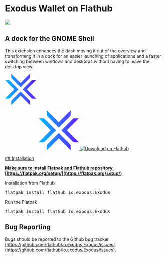 # Exodus Wallet on Flathub
[<img src="https://www.exodus.io/desktop/img/portfolio-lsize.png" >](https://flathub.org/apps/details/io.exodus.Exodus)

## A dock for the GNOME Shell
This extension enhances the dash moving it out of the overview and transforming it in a dock for an easier launching of applications and a faster switching between windows and desktops without having to leave the desktop view.

[<img src="https://raw.githubusercontent.com/flathub/io.exodus.Exodus/master/io.exodus.Exodus-128x128.png" height="100">](https://www.exodus.io/)

<p align="center">
    <a href="https://www.exodus.io/">
        <img src="https://raw.githubusercontent.com/flathub/io.exodus.Exodus/master/io.exodus.Exodus-128x128.png">
    </a>
    <a href='https://flathub.org/apps/details/io.exodus.Exodus'><img width='375' alt='Download on Flathub' src='https://flathub.org/assets/badges/flathub-badge-en.png'/>
</p>
## Installation

**Make sure to install Flatpak and Flathub repository. [https://flatpak.org/setup/](https://flatpak.org/setup/)**

Installation from Flathub
<pre>flatpak install flathub io.exodus.Exodus</pre>

Run the Flatpak
<pre>flatpak install flathub io.exodus.Exodus</pre>


## Bug Reporting

Bugs should be reported to the Github bug tracker [https://github.com/flathub/io.exodus.Exodus/issues](https://github.com/flathub/io.exodus.Exodus/issues).
